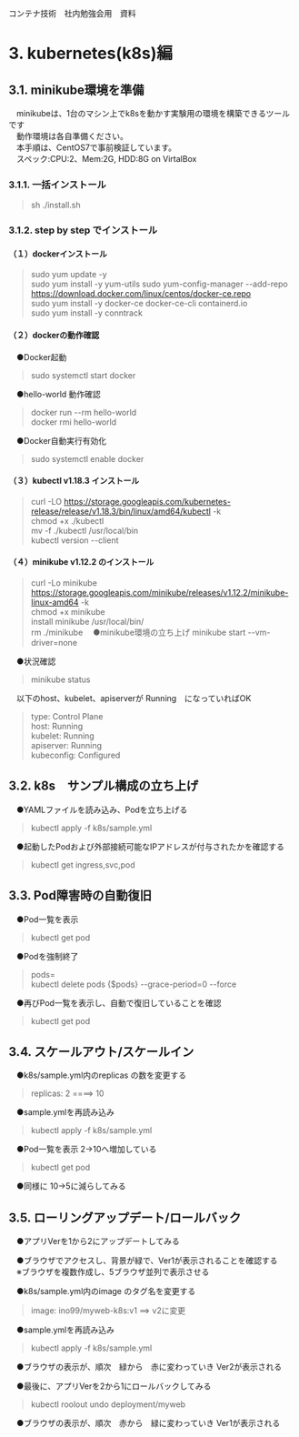 コンテナ技術　社内勉強会用　資料
# 3. kubernetes(k8s)編
## 3.1. minikube環境を準備
　minikubeは、1台のマシン上でk8sを動かす実験用の環境を構築できるツールです  
　動作環境は各自準備ください。  
　本手順は、CentOS7で事前検証しています。  
　スペック:CPU:2、Mem:2G, HDD:8G on VirtalBox  

### 3.1.1. 一括インストール  
> sh ./install.sh  

### 3.1.2. step by step でインストール  
#### （１）dockerインストール
> sudo yum update -y  
> sudo yum install -y yum-utils
> sudo yum-config-manager --add-repo https://download.docker.com/linux/centos/docker-ce.repo  
> sudo yum install -y docker-ce docker-ce-cli containerd.io  
> sudo yum install -y conntrack  
#### （２）dockerの動作確認  
　●Docker起動  
> sudo systemctl start docker  

　●hello-world 動作確認  
> docker run --rm hello-world  
> docker rmi hello-world  

　●Docker自動実行有効化  
> sudo systemctl enable docker  

#### （３）kubectl v1.18.3 インストール
> curl -LO https://storage.googleapis.com/kubernetes-release/release/v1.18.3/bin/linux/amd64/kubectl -k  
> chmod +x ./kubectl  
> mv -f ./kubectl /usr/local/bin  
> kubectl version --client  

#### （４）minikube v1.12.2 のインストール  
> curl -Lo minikube https://storage.googleapis.com/minikube/releases/v1.12.2/minikube-linux-amd64 -k  
> chmod +x minikube  
> install minikube /usr/local/bin/  
> rm ./minikube
　●minikube環境の立ち上げ
> minikube start --vm-driver=none  

　●状況確認
> minikube status  

　以下のhost、kubelet、apiserverが Running　になっていればOK  
> type: Control Plane  
> host: Running  
> kubelet: Running  
> apiserver: Running  
> kubeconfig: Configured  

## 3.2. k8s　サンプル構成の立ち上げ
　●YAMLファイルを読み込み、Podを立ち上げる  
> kubectl apply -f k8s/sample.yml  

　●起動したPodおよび外部接続可能なIPアドレスが付与されたかを確認する  
> kubectl get ingress,svc,pod 

## 3.3. Pod障害時の自動復旧
　●Pod一覧を表示  
> kubectl get pod  

　●Podを強制終了  
> pods=  
> kubectl delete pods {$pods} --grace-period=0 --force  

　●再びPod一覧を表示し、自動で復旧していることを確認  
> kubectl get pod   

## 3.4. スケールアウト/スケールイン
　●k8s/sample.yml内のreplicas の数を変更する  
> replicas: 2  ====> 10  

　●sample.ymlを再読み込み  
> kubectl apply -f k8s/sample.yml  

　●Pod一覧を表示 2->10へ増加している  
> kubectl get pod  

　●同様に 10->5に減らしてみる  

## 3.5. ローリングアップデート/ロールバック
　●アプリVerを1から2にアップデートしてみる  

　●ブラウザでアクセスし、背景が緑で、Ver1が表示されることを確認する  
　※ブラウザを複数作成し、5ブラウザ並列で表示させる    

　●k8s/sample.yml内のimage のタグ名を変更する  
> image: ino99/myweb-k8s:v1 ==> v2に変更  

　●sample.ymlを再読み込み  
> kubectl apply -f k8s/sample.yml  

　●ブラウザの表示が、順次　緑から　赤に変わっていき  Ver2が表示される  

　●最後に、アプリVerを2から1にロールバックしてみる  
> kubectl roolout undo deployment/myweb  

　●ブラウザの表示が、順次　赤から　緑に変わっていき  Ver1が表示される  
